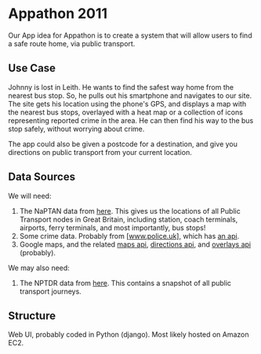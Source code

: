 # Appathon 2011 #
Our App idea for Appathon is to create a system that will allow users to find a safe route home, via public transport.

## Use Case ##
Johnny is lost in Leith. He wants to find the safest way home from the nearest bus stop. So, he pulls out his smartphone and navigates to our site. The site gets his location using the phone's GPS, and displays a map with the nearest bus stops, overlayed with a heat map or a collection of icons representing reported crime in the area. He can then find his way to the bus stop safely, without worrying about crime.

The app could also be given a postcode for a destination, and give you directions on public transport from your current location.

## Data Sources ##
We will need:
1. The NaPTAN data from [here](http://data.gov.uk/dataset/naptan). This gives us the locations of all Public Transport nodes in Great Britain, including station, coach terminals, airports, ferry terminals, and most importantly, bus stops!
1. Some crime data. Probably from [www.police.uk], which has [an api](www.police.uk/api/docs).
2. Google maps, and the related [maps api](code.google.com/apis/maps/index.html), [directions api](http://code.google.com/apis/maps/documentation/directions/), and [overlays api](code.google.com/apis/maps/documentation/javascript/overlays.html) (probably).

We may also need:
1. The NPTDR data from [here](http://data.gov.uk/dataset/nptdr). This contains a snapshot of all public transport journeys.

## Structure ##
Web UI, probably coded in Python (django). Most likely hosted on Amazon EC2.
